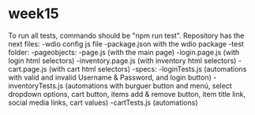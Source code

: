 # week15
To run all tests, commando should be "npm run test".
Repository has the next files:
  -wdio config js file
  -package.json with the wdio package
  -test folder:
    -pageobjects:
      -page.js (with the main page)
      -login.page.js (with login html selectors)
      -inventory.page.js (with inventory html selectors)
      -cart.page.js (with cart html selectors)
    -specs:
      -loginTests.js (automations with valid and invalid Username & Password, and login button)
      -inventoryTests.js (automations with burguer button and menú, select dropdown options, cart button, items add &
       remove button, item title link, social media links, cart values)
      -cartTests.js (automations)
